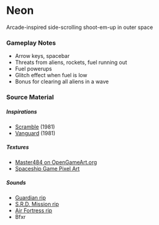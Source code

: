 # Neon
Arcade-inspired side-scrolling shoot-em-up in outer space

### Gameplay Notes
* Arrow keys, spacebar
* Threats from aliens, rockets, fuel running out
* Fuel powerups
* Glitch effect when fuel is low
* Bonus for clearing all aliens in a wave

### Source Material
##### Inspirations
  * [Scramble](https://www.youtube.com/watch?v=m-PDf1Su6gA) (1981)
  * [Vanguard](https://www.youtube.com/watch?v=4MwVWsHBm5g) (1981)

##### Textures
  * [Master484 on OpenGameArt.org](https://opengameart.org/users/master484)
  * [Spaceship Game Pixel Art](https://graphicriver.net/item/spaceship-game-pixel-art/3489035?WT.mc_id=GT-tuts-sprite-sheets&_ga=2.192405738.1760310262.1526062490-1990413307.1526062489)

##### Sounds
  * [Guardian rip](https://www.zophar.net/music/arcade/guardian)
  * [S.R.D. Mission rip](https://www.zophar.net/music/arcade/srd-mission)
  * [Air Fortress rip](https://www.zophar.net/music/nintendo-nes-nsf/air-fortress)
  * Bfxr
